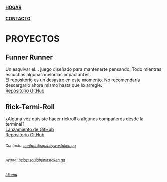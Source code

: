 #### [HOGAR](https://squibbywastaken.gq/index.html)
#### [CONTACTO](https://squibbywastaken.gq/contact.html)
# PROYECTOS
## Funner Runner
Un esquivar el... juego diseñado para mantenerte pensando. Todo mientras escuchas algunas melodías impactantes. \
El repositorio es un desastre en este momento. No recomendaría descargarlo ahora mismo hasta que lo arregle. \
[Repositorio GitHub](https://github.com/squibbywastaken/Funner-Runner)
## Rick-Termi-Roll
¿Alguna vez quisiste hacer rickroll a algunos compañeros desde la terminal? \
[Lanzamiento de GitHub](https://github.com/squibbywastaken/rick-termi-roll/releases/tag/no) \
[Repositorio GitHub](https://github.com/squibbywastaken/rick-termi-roll) 
###### <sub>Contacto: contact@squibbywastaken.gq</sub>
###### <sub>Ayuda: help@squibbywastaken.gq</sub>
###### <sub>[Idioma](https://squibbywastaken.gq/es/idioma.html)